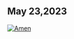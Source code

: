 ## May 23,2023 ##

[![Amen](https://raw.githubusercontent.com/fernal73/CIAY/main/May/jpgs/Day143.jpg)](https://youtu.be/T7BRPkg1BAY "Amen")
